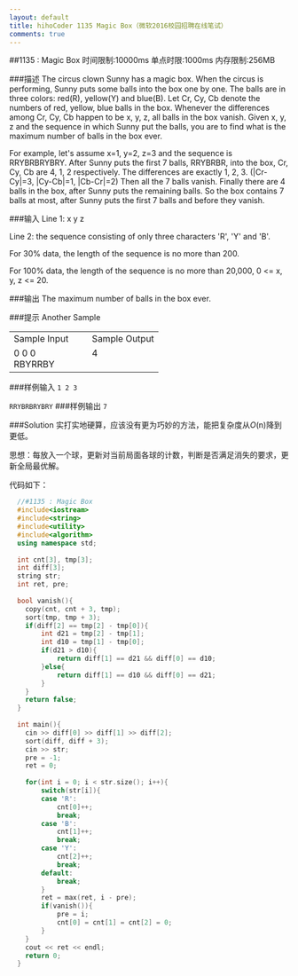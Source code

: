```yaml
---
layout: default
title: hihoCoder 1135 Magic Box（微软2016校园招聘在线笔试）
comments: true
---
```


##1135 : Magic Box
时间限制:10000ms
单点时限:1000ms
内存限制:256MB

###描述
The circus clown Sunny has a magic box. When the circus is performing, Sunny puts some balls into the box one by one. The balls are in three colors: red(R), yellow(Y) and blue(B). Let Cr, Cy, Cb denote the numbers of red, yellow, blue balls in the box. Whenever the differences among Cr, Cy, Cb happen to be x, y, z, all balls in the box vanish. Given x, y, z and the sequence in which Sunny put the balls, you are to find what is the maximum number of balls in the box ever.

For example, let's assume x=1, y=2, z=3 and the sequence is RRYBRBRYBRY. After Sunny puts the first 7 balls, RRYBRBR, into the box, Cr, Cy, Cb are 4, 1, 2 respectively. The differences are exactly 1, 2, 3. (|Cr-Cy|=3, |Cy-Cb|=1, |Cb-Cr|=2) Then all the 7 balls vanish. Finally there are 4 balls in the box, after Sunny puts the remaining balls. So the box contains 7 balls at most, after Sunny puts the first 7 balls and before they vanish.

###输入
Line 1: x y z

Line 2: the sequence consisting of only three characters 'R', 'Y' and 'B'.

For 30% data, the length of the sequence is no more than 200.

For 100% data, the length of the sequence is no more than 20,000, 0 <= x, y, z <= 20.

###输出
The maximum number of balls in the box ever.

###提示
Another Sample

<table "><tbody><tr><td>Sample Input</td><td>Sample Output</td></tr><tr><td>0 0 0<br />RBYRRBY &nbsp; &nbsp; &nbsp; &nbsp; &nbsp; &nbsp; </td><td>4<br /><br /></td></tr></tbody></table>


###样例输入
`1 2 3`

`RRYBRBRYBRY`
###样例输出
`7`

###Solution
实打实地硬算，应该没有更为巧妙的方法，能把复杂度从*O*(n)降到更低。

思想：每放入一个球，更新对当前局面各球的计数，判断是否满足消失的要求，更新全局最优解。

代码如下：

```cpp
  //#1135 : Magic Box
  #include<iostream>
  #include<string>
  #include<utility>
  #include<algorithm>
  using namespace std;
  
  int cnt[3], tmp[3];
  int diff[3];
  string str;
  int ret, pre;
  
  bool vanish(){
  	copy(cnt, cnt + 3, tmp);
  	sort(tmp, tmp + 3);
  	if(diff[2] == tmp[2] - tmp[0]){
  		int d21 = tmp[2] - tmp[1];
  		int d10 = tmp[1] - tmp[0];
  		if(d21 > d10){
  			return diff[1] == d21 && diff[0] == d10;
  		}else{
  			return diff[1] == d10 && diff[0] == d21;
  		}
  	}
  	return false;
  }
  
  int main(){
  	cin >> diff[0] >> diff[1] >> diff[2];
  	sort(diff, diff + 3);
  	cin >> str;
  	pre = -1;
  	ret = 0;
  
  	for(int i = 0; i < str.size(); i++){
  		switch(str[i]){
  		case 'R':
  			cnt[0]++;
  			break;
  		case 'B':
  			cnt[1]++;
  			break;
  		case 'Y':
  			cnt[2]++;
  			break;
  		default:
  			break;
  		}
  		ret = max(ret, i - pre);
  		if(vanish()){
  			pre = i;
  			cnt[0] = cnt[1] = cnt[2] = 0;
  		}
  	}
  	cout << ret << endl;
  	return 0;
  }
```
